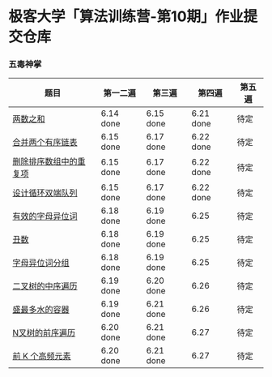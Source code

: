 # 极客大学「算法训练营-第10期」作业提交仓库

### 五毒神掌

| 题目 | 第一二遍 | 第三遍 | 第四遍 | 第五遍 |
|---|---|---|---|---|
| [两数之和](https://leetcode-cn.com/problems/two-sum/) | 6.14 done | 6.15 done | 6.21 done | 待定 |
| [合并两个有序链表](https://leetcode-cn.com/problems/merge-two-sorted-lists/) | 6.15 done | 6.17 done | 6.22 done | 待定 |
| [删除排序数组中的重复项](https://leetcode-cn.com/problems/remove-duplicates-from-sorted-array/) | 6.15 done | 6.17 done | 6.22 done | 待定 |
| [设计循环双端队列](https://leetcode.com/problems/design-circular-deque/) | 6.15 done | 6.17 done | 6.22 done | 待定 |
| [有效的字母异位词](https://leetcode-cn.com/problems/valid-anagram/description/) | 6.18 done | 6.19 done | 6.25 | 待定 |
| [丑数](https://leetcode-cn.com/problems/chou-shu-lcof/) | 6.18 done | 6.19 done | 6.25 | 待定 |
| [字母异位词分组](https://leetcode-cn.com/problems/group-anagrams/) | 6.18 done | 6.19 done | 6.25 | 待定 |
| [二叉树的中序遍历](https://leetcode-cn.com/problems/binary-tree-inorder-traversal/) | 6.19 done | 6.20 done | 6.26 | 待定 |
| [盛最多水的容器](https://leetcode-cn.com/problems/container-with-most-water//) | 6.19 done | 6.21 done | 6.26 | 待定 |
| [N叉树的前序遍历](https://leetcode-cn.com/problems/n-ary-tree-preorder-traversal/description/) | 6.20 done | 6.21 done | 6.27 | 待定 |
| [前 K 个高频元素](https://leetcode-cn.com/problems/top-k-frequent-elements/) | 6.20 done | 6.21 done | 6.27 | 待定 |